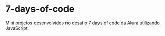 # 7-days-of-code

Mini projetos desenvolvidos no desafio 7 days of code da Alura utilizando JavaScript.
